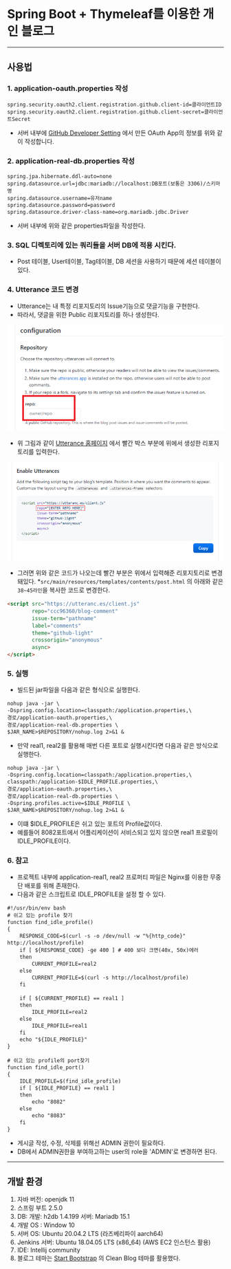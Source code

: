 # Spring Boot + Thymeleaf를 이용한 개인 블로그

---


## 사용법
### 1. application-oauth.properties 작성
```properties
spring.security.oauth2.client.registration.github.client-id=클라이언트ID
spring.security.oauth2.client.registration.github.client-secret=클라이언트Secret
```
* 서버 내부에 [GitHub Developer Setting](https://github.com/settings/developers) 에서 만든 OAuth App의 정보를 위와 같이 작성합니다.

### 2. application-real-db.properties 작성

```properties
spring.jpa.hibernate.ddl-auto=none
spring.datasource.url=jdbc:mariadb://localhost:DB포트(보통은 3306)/스키마명
spring.datasource.username=유저name
spring.datasource.password=password
spring.datasource.driver-class-name=org.mariadb.jdbc.Driver
```
* 서버 내부에 위와 같은 properties파일을 작성한다.

### 3. SQL 디렉토리에 있는 쿼리들을 서버 DB에 적용 시킨다.
* Post 테이블, User테이블, Tag테이블, DB 세션을 사용하기 때문에 세션 테이블이 있다.
  
### 4. Utterance 코드 변경

* Utterance는 내 특정 리포지토리의 Issue기능으로 댓글기능을 구현한다.
* 따라서, 댓글을 위한 Public 리포지토리를 하나 생성한다.
  
![이미지](https://raw.githubusercontent.com/ccc96360/ccc96360/main/images/spring-blog/readme/Utterance_%EC%82%AC%EC%9A%A9%EB%B2%95_1_%EB%A0%88%ED%8F%AC%EC%A7%80%ED%86%A0%EB%A6%AC_%EC%9E%85%EB%A0%A5..PNG)
    
* 위 그림과 같이 [Utterance 홈페이지](https://utteranc.es/) 에서 빨간 박스 부분에 위에서 생성한 리포지토리를 입력한다.
  
![이미지](https://raw.githubusercontent.com/ccc96360/ccc96360/main/images/spring-blog/readme/Utterance_%EC%82%AC%EC%9A%A9%EB%B2%95_2_%EC%BD%94%EB%93%9C_%EC%B9%B4%ED%94%BC.PNG)
    
* 그러면 위와 같은 코드가 나오는데 빨간 부분은 위에서 입력해준 리포지토리로 변경돼있다.
*```src/main/resources/templates/contents/post.html``` 의 아래와 같은 ```38~45라인```을 복사한 코드로 변경한다.
```html
<script src="https://utteranc.es/client.js"
        repo="ccc96360/blog-comment"
        issue-term="pathname"
        label="comments"
        theme="github-light"
        crossorigin="anonymous"
        async>
</script>
```

### 5. 실행
* 빌드된 jar파일을 다음과 같은 형식으로 실행한다.
```shell
nohup java -jar \
-Dspring.config.location=classpath:/application.properties,\
경로/application-oauth.properties,\
경로/application-real-db.properties \
$JAR_NAME>$REPOSITORY/nohup.log 2>&1 &
```
* 만약 real1, real2를 활용해 매번 다른 포트로 실행시킨다면 다음과 같은 방식으로 실행한다.
```shell
nohup java -jar \
-Dspring.config.location=classpath:/application.properties,\
classpath:/application-$IDLE_PROFILE.properties,\
경로/application-oauth.properties,\
경로/application-real-db.properties \
-Dspring.profiles.active=$IDLE_PROFILE \
$JAR_NAME>$REPOSITORY/nohup.log 2>&1 &
```
* 이떄 $IDLE_PROFILE은 쉬고 있는 포트의 Profile값이다.
* 예를들어 8082포트에서 어플리케이션이 서비스되고 있지 않으면 real1 프로필이 IDLE_PROFILE이다.
### 6. 참고
* 프로젝트 내부에 application-real1, real2 프로퍼티 파일은 Nginx를 이용한 무중단 배포를 위해 존재한다.
* 다음과 같은 스크립트로 IDLE_PROFILE을 설정 할 수 있다.
```shell
#!/usr/bin/env bash
# 쉬고 있는 profile 찾기
function find_idle_profile()
{
    RESPONSE_CODE=$(curl -s -o /dev/null -w "%{http_code}" http://localhost/profile)
    if [ ${RESPONSE_CODE} -ge 400 ] # 400 보다 크면(40x, 50x)에러
    then
        CURRENT_PROFILE=real2
    else
        CURRENT_PROFILE=$(curl -s http://localhost/profile)
    fi

    if [ ${CURRENT_PROFILE} == real1 ]
    then
        IDLE_PROFILE=real2
    else
        IDLE_PROFILE=real1
    fi
    echo "${IDLE_PROFILE}"
}

# 쉬고 있는 profile의 port찾기
function find_idle_port()
{
    IDLE_PROFILE=$(find_idle_profile)
    if [ ${IDLE_PROFILE} == real1 ]
    then
        echo "8082"
    else
        echo "8083"
    fi
}
```
* 게시글 작성, 수정, 삭제를 위해선 ADMIN 권한이 필요하다.
* DB에서 ADMIN권한을 부여하고하는 user의 role을 'ADMIN'로 변경하면 된다.
---


## 개발 환경
1. 자바 버전: openjdk 11
2. 스프링 부트 2.5.0
3. DB: 개발: h2db 1.4.199 서버: Mariadb 15.1
4. 개발 OS : Window 10
5. 서버 OS: Ubuntu 20.04.2 LTS (라즈베리파이 aarch64)
6. Jenkins 서버: Ubuntu 18.04.05 LTS (x86_64) (AWS EC2 인스턴스 활용)
7. IDE: Intellij community
8. 블로그 테마는 [Start Bootstrap](https://startbootstrap.com/theme/clean-blog) 의 Clean Blog 테마를 활용했다.